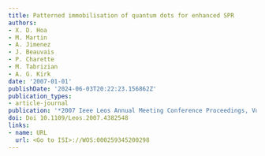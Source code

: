 ```yaml
---
title: Patterned immobilisation of quantum dots for enhanced SPR
authors:
- X. D. Hoa
- M. Martin
- A. Jimenez
- J. Beauvais
- P. Charette
- M. Tabrizian
- A. G. Kirk
date: '2007-01-01'
publishDate: '2024-06-03T20:22:23.156862Z'
publication_types:
- article-journal
publication: '*2007 Ieee Leos Annual Meeting Conference Proceedings, Vols 1 and 2*'
doi: Doi 10.1109/Leos.2007.4382548
links:
- name: URL
  url: <Go to ISI>://WOS:000259345200298
---
```

